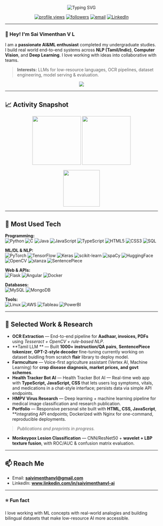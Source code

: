 <p align="center">
  <img src="https://readme-typing-svg.demolab.com?font=Inter&weight=600&size=26&duration=3500&pause=800&color=00E676&center=true&vCenter=true&width=750&lines=Sai+Vimenthan+V+L;Train%2C+Predict%2C+Build+%26+ML+Engineer+%7C+NLP+%7C+Computer+Vision" alt="Typing SVG" />
</p>

<p align="center">
  <a href="https://github.com/saivimenthanvl-ai"><img src="https://komarev.com/ghpvc/?username=saivimenthanvl-ai&style=flat&color=00e676" alt="profile views"></a>
  <a href="https://github.com/saivimenthanvl-ai?tab=followers"><img alt="followers" src="https://img.shields.io/github/followers/saivimenthanvl-ai?style=flat&color=00e676"></a>
  <a href="mailto:saivimenthanvlvl@gmail.com"><img alt="email" src="https://img.shields.io/badge/Contact-Email-0A66C2?logo=gmail"></a>
  <a href="https://www.linkedin.com/in/sai-vimenthan/"><img alt="LinkedIn" src="https://img.shields.io/badge/LinkedIn-Profile-0A66C2?logo=linkedin"></a>
</p>

---

### 👋 Hey! I'm **Sai Vimenthan V L**
I am a **passionate AI&ML enthusiast** completed my undergraduate studies. I build real world end-to-end systems across **NLP (Tamil/Indic)**, **Computer Vision**, and **Deep Learning**. I love working with ideas into collaborative with teams.

> **Interests:** LLMs for low-resource languages, OCR pipelines, dataset engineering, model serving & evaluation.

<p align="center">
  <a href="https://github.com/saivimenthanvl-ai"><img src="https://img.shields.io/badge/%E2%9C%A8%20Visit%20my%20Portfolio-%F0%9F%94%97-green?style=for-the-badge"></a>
</p>

---

## 📈 Activity Snapshot
<p align="center">
  <img src="https://github-readme-stats.vercel.app/api?username=saivimenthanvl-ai&show_icons=true&theme=radical&hide_border=true" height="160" />
  <img src="https://streak-stats.demolab.com?user=saivimenthanvl-ai&theme=radical&hide_border=true" height="160" />
</p>
<p align="center">
  <img src="https://github-readme-stats.vercel.app/api/top-langs/?username=saivimenthanvl-ai&layout=compact&theme=radical&hide_border=true" height="120" />
</p>

---

## 🧠 Most Used Tech
**Programming:**  
![Python](https://img.shields.io/badge/Python-3776AB?logo=python&logoColor=white)
![C](https://img.shields.io/badge/C-A8B9CC?logo=c&logoColor=white)
![Java](https://img.shields.io/badge/Java-007396?logo=java&logoColor=white)
![JavaScript](https://img.shields.io/badge/JavaScript-F7DF1E?logo=javascript&logoColor=000)
![TypeScript](https://img.shields.io/badge/TypeScript-3178C6?logo=typescript&logoColor=white)
![HTML5](https://img.shields.io/badge/HTML5-E34F26?logo=html5&logoColor=white)
![CSS3](https://img.shields.io/badge/CSS3-1572B6?logo=css3&logoColor=white)
![SQL](https://img.shields.io/badge/SQL-336791?logo=postgresql&logoColor=white)

**ML/DL & NLP:**  
![PyTorch](https://img.shields.io/badge/PyTorch-EE4C2C?logo=pytorch&logoColor=white)
![TensorFlow](https://img.shields.io/badge/TensorFlow-FF6F00?logo=tensorflow&logoColor=white)
![Keras](https://img.shields.io/badge/Keras-D00000?logo=keras&logoColor=white)
![scikit-learn](https://img.shields.io/badge/scikit--learn-F7931E?logo=scikit-learn&logoColor=white)
![spaCy](https://img.shields.io/badge/spaCy-09A3D5?logo=spacy&logoColor=white)
![HuggingFace](https://img.shields.io/badge/HuggingFace-FFD21E?logo=huggingface&logoColor=000)
![OpenCV](https://img.shields.io/badge/OpenCV-5C3EE8?logo=opencv&logoColor=white)
![stanza](https://img.shields.io/badge/Stanza-000000?logo=stanford&logoColor=white)
![SentencePiece](https://img.shields.io/badge/SentencePiece-0F9D58?logo=google&logoColor=white)

**Web & APIs:**  
![Flask](https://img.shields.io/badge/Flask-000?logo=flask&logoColor=white)
![Angular](https://img.shields.io/badge/Angular-DD0031?logo=angular&logoColor=white)
![Docker](https://img.shields.io/badge/Docker-2496ED?logo=docker&logoColor=white)

**Databases:**  
![MySQL](https://img.shields.io/badge/MySQL-4479A1?logo=mysql&logoColor=white)
![MongoDB](https://img.shields.io/badge/MongoDB-47A248?logo=mongodb&logoColor=white)

**Tools:**  
![Linux](https://img.shields.io/badge/Linux-FCC624?logo=linux&logoColor=000)
![AWS](https://img.shields.io/badge/AWS-232F3E?logo=amazon-aws&logoColor=white)
![Tableau](https://img.shields.io/badge/Tableau-E97627?logo=tableau&logoColor=white)
![PowerBI](https://img.shields.io/badge/PowerBI-F2C811?logo=powerbi&logoColor=000)

---

## 🔬 Selected Work & Research
- **OCR Extraction** — End-to-end pipeline for **Aadhaar, invoices, PDFs** using *Tesseract + OpenCV + rule-based NLP*.  
- **Tamil LLM  ** — Built **1000+ instruction/QA pairs**, **SentencePiece tokenizer**, **GPT-2-style decoder** fine-tuning currently working on dataset buidling from scratch **flair** library to deploy model.  
- **Farmculture** — Voice-first agriculture assistant (Vertex AI, Machine Learning) for **crop disease diagnosis, market prices, and govt schemes**.
- **Health Tracker Bot AI** — Health Tracker Bot AI — Real-time web app with **TypeScript, JavaScript, CSS** that lets users log symptoms, vitals, and medications in a chat-style interface; persists data via simple API endpoints.
- **HMPV Virus Research** — Deep learning + machine learning pipeline for medical image classification and research publication.  
- **Portfolio** —  Responsive personal site built with **HTML, CSS, JavaScript**, **integrating API endpoints; Dockerized with Nginx for one-command, reproducible deployments.

> *Publications and preprints in progress.*
- **Monkeypox Lesion Classification** — CNN/ResNet50 + **wavelet + LBP texture fusion**, with ROC/AUC & confusion matrix evaluation.
---

## 📫 Reach Me
- Email: **saivimenthanvl@gmail.com**  
- LinkedIn: **www.linkedin.com/in/saivimenthanvl-ai**

---

### ⭐ Fun fact
I love working with ML concepts with real-world analogies and building bilingual datasets that make low-resource AI more accessible.


